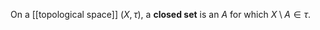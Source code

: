 On a [[topological space]] $(X, \tau)$, a **closed set** is an $A$ for which $X \setminus A \in \tau$.